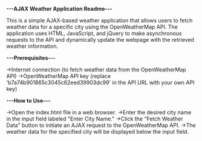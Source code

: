 ********---AJAX Weather Application Readme---********

This is a simple AJAX-based weather application that allows users to fetch weather data for a specific city using the OpenWeatherMap API. The application uses HTML, JavaScript, and jQuery to make asynchronous requests to the API and dynamically update the webpage with the retrieved weather information.

****---Prerequisites---****

   ->Internet connection (to fetch weather data from the OpenWeatherMap API)
   ->OpenWeatherMap API key (replace 'b7a74b901865c3045c62eed39903dc99' in the API URL with your own API key)

****---How to Use---****

   ->Open the index.html file in a web browser.
   ->Enter the desired city name in the input field labeled "Enter City Name."
   ->Click the "Fetch Weather Data" button to initiate an AJAX request to the OpenWeatherMap API.
   ->The weather data for the specified city will be displayed below the input field.
